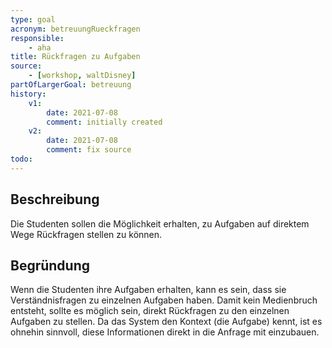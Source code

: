 ```yaml
---
type: goal
acronym: betreuungRueckfragen
responsible:
    - aha
title: Rückfragen zu Aufgaben
source:
    - [workshop, waltDisney]
partOfLargerGoal: betreuung
history:
    v1:
        date: 2021-07-08
        comment: initially created
    v2:
        date: 2021-07-08
        comment: fix source
todo: 
---
```


## Beschreibung

Die Studenten sollen die Möglichkeit erhalten, zu Aufgaben auf direktem Wege Rückfragen stellen zu können.

## Begründung
Wenn die Studenten ihre Aufgaben erhalten, kann es sein, dass sie Verständnisfragen zu einzelnen Aufgaben haben. Damit kein Medienbruch entsteht, sollte es möglich sein, direkt Rückfragen zu den einzelnen Aufgaben zu stellen. Da das System den Kontext (die Aufgabe) kennt, ist es ohnehin sinnvoll, diese Informationen direkt in die Anfrage mit einzubauen.


